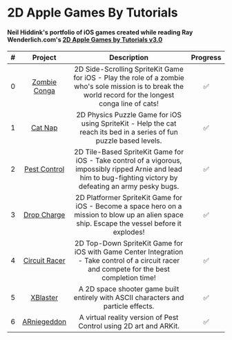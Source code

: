 # 2D Apple Games By Tutorials
#### Neil Hiddink's portfolio of iOS games created while reading Ray Wenderlich.com's [2D Apple Games by Tutorials v3.0](https://amzn.to/2FmrHRC)

| #    | Project | Description | Progress  |
| :--: | :-----: | :---------: | :-------: |
| 0    | [Zombie Conga](https://github.com/nhiddink/2DAppleGamesByTutorials/tree/master/00.%20Zombie%20Conga) | 2D Side-Scrolling SpriteKit Game for iOS - Play the role of a zombie who's sole mission is to break the world record for the longest conga line of cats! | ✅ |
| 1    | [Cat Nap](https://github.com/nhiddink/2DAppleGamesByTutorials/tree/master/01.%20Cat%20Nap) | 2D Physics Puzzle Game for iOS using SpriteKit - Help the cat reach its bed in a series of fun puzzle based levels. | ✅ |
| 2    | [Pest Control](https://github.com/nhiddink/2DAppleGamesByTutorials/tree/master/02.%20Pest%20Control) | 2D Tile-Based SpriteKit Game for iOS - Take control of a vigorous, impossibly ripped Arnie and lead him to bug-fighting victory by defeating an army pesky bugs. | ✅ |
| 3    | [Drop Charge](https://github.com/nhiddink/2DAppleGamesByTutorials/tree/master/03.%20Drop%20Charge) | 2D Platformer SpriteKit Game for iOS - Become a space hero on a mission to blow up an alien space ship. Escape the vessel before it explodes! | ✅ |
| 4    | [Circuit Racer](https://github.com/nhiddink/2DAppleGamesByTutorials/tree/master/04.%20Circuit%20Racer) | 2D Top-Down SpriteKit Game for iOS with Game Center Integration - Take control of a circuit racer and compete for the best completion time! | ✅ |
| 5    | [XBlaster](https://github.com/nhiddink/2DAppleGamesByTutorials/tree/master/05.%20XBlaster) | A 2D space shooter game built entirely with ASCII characters and particle effects. | ✅ |
| 6    | [ARniegeddon](https://github.com/nhiddink/2DAppleGamesByTutorials/tree/master/06.%20ARniegeddon) | A virtual reality version of Pest Control using 2D art and ARKit. | ✅ |
